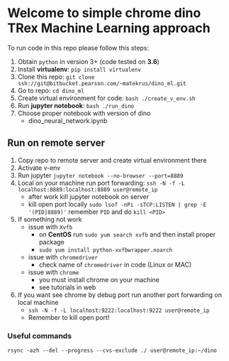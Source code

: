 # Welcome to simple chrome dino TRex Machine Learning approach

To run code in this repo please follow this steps:
1. Obtain `python` in version 3+ (code tested on **3.6**)
2. Install **virtualenv**: `pip install virtualenv`
2. Clone this repo: `git clone ssh://git@bitbucket.pearson.com/~matekrus/dino_ml.git`
3. Go to repo: `cd dino_ml`
4. Create virtual environment for code: `bash ./create_v_env.sh`
5. Run **jupyter notebook**: `bash ./run_dino`
6. Choose proper notebook with version of dino
    - dino_neural_network.ipynb

## Run on remote server
1. Copy repo to remote server and create virtual environment there
2. Activate v-env
3. Run jupyter `jupyter notebook --no-browser --port=8889`
4. Local on your machine run port forwarding: `ssh -N -f -L localhost:8889:localhost:8889 user@remote_ip`
    - after work kill jupyter notebook on server
    - kill open port locally `sudo lsof -nPi -sTCP:LISTEN | grep -E '(PID|8889)'` remember `PID` and do `kill <PID>`
5. If something not work
    - issue with `Xvfb`
        - on **CentOS** run `sudo yum search xvfb` and then install proper package
        - `sudo yum install python-xvfbwrapper.noarch`
    - issue with `chromedriver`
        - check name of `chromedriver` in code (Linux or MAC)
    - issue with `chrome`
        - you must install chrome on your machine
        - see tutorials in web
6. If you want see chrome by debug port run another port forwarding on local machine
    - `ssh -N -f -L localhost:9222:localhost:9222 user@remote_ip`
    - Remember to kill open port!

### Useful commands
`rsync -azh --del --progress --cvs-exclude ./ user@remote_ip:~/dino`

